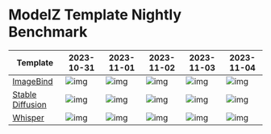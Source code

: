 # ModelZ Template Nightly Benchmark

| Template | 2023-10-31 | 2023-11-01 | 2023-11-02 | 2023-11-03 | 2023-11-04 |
| --- | --- | --- | --- | --- | --- |
| [ImageBind](https://docs.modelz.ai/frameworks/mosec/imagebind) | ![img](https://img.shields.io/badge/status-unknown-yellow) | ![img](https://img.shields.io/badge/status-unknown-yellow) | ![img](https://img.shields.io/badge/status-45s-green) | ![img](https://img.shields.io/badge/status-65s-green) | ![img](https://img.shields.io/badge/status-37s-green) |
| [Stable Diffusion](https://docs.modelz.ai/frameworks/mosec/stable-diffusion) | ![img](https://img.shields.io/badge/status-unknown-yellow) | ![img](https://img.shields.io/badge/status-unknown-yellow) | ![img](https://img.shields.io/badge/status-120s-green) | ![img](https://img.shields.io/badge/status-44s-green) | ![img](https://img.shields.io/badge/status-39s-green) |
| [Whisper](https://docs.modelz.ai/frameworks/mosec/whisper) | ![img](https://img.shields.io/badge/status-unknown-yellow) | ![img](https://img.shields.io/badge/status-unknown-yellow) | ![img](https://img.shields.io/badge/status-20s-green) | ![img](https://img.shields.io/badge/status-15s-green) | ![img](https://img.shields.io/badge/status-15s-green) |
